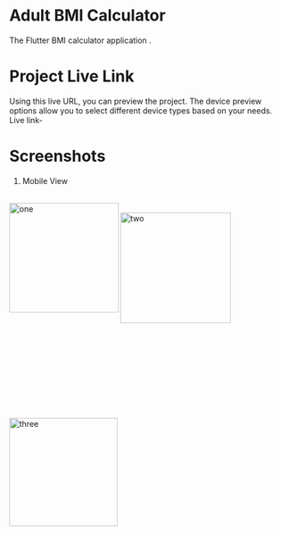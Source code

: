 # Adult BMI Calculator

The Flutter BMI calculator application .
# Project Live Link
Using this live URL, you can preview the project. The device preview options allow you to select different device types based on your needs.<br />
Live link- 
<br />
# Screenshots
1. Mobile View <br /><br />
<img width="196" alt="one" align="left" src="https://github.com/Abuessa265/BMI_Calculator_Flutter/assets/76743694/25ae72f4-eced-452c-a692-ff3b090c7e9e">
<br />

<img width="198" alt="two" src="https://github.com/Abuessa265/BMI_Calculator_Flutter/assets/76743694/a718af39-ac10-40af-9283-0f55c98a7cf1">
<br /><br /><br /><br /><br /><br /><br /><br /><br /><br /><br />
<img width="194" alt="three" src="https://github.com/Abuessa265/BMI_Calculator_Flutter/assets/76743694/c9895003-ce14-4424-abe0-a3be8e81e2d4">



